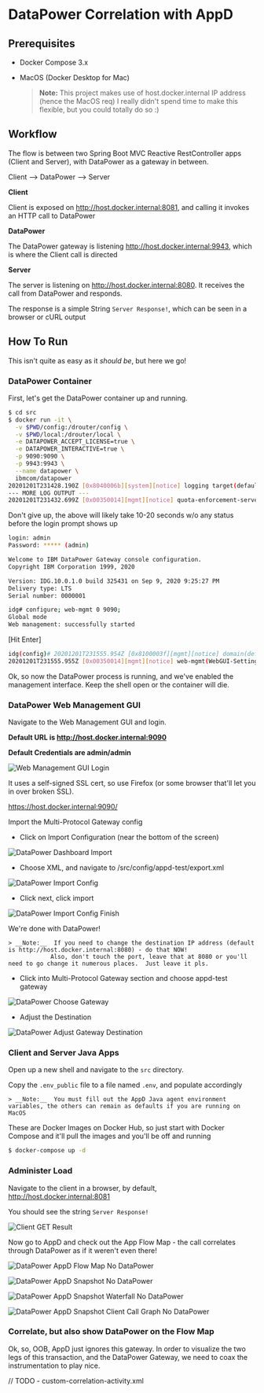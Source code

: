 # DataPower Correlation with AppD

## Prerequisites
- Docker Compose 3.x
- MacOS (Docker Desktop for Mac)

	> __Note:__  This project makes use of host.docker.internal IP address (hence the MacOS req)
				I really didn't spend time to make this flexible, but you could totally do so :)

## Workflow

The flow is between two Spring Boot MVC Reactive RestController apps (Client and Server), with DataPower as a gateway in between.

Client --> DataPower --> Server

**Client**

Client is exposed on http://host.docker.internal:8081, and calling it invokes an HTTP call to DataPower

**DataPower**

The DataPower gateway is listening http://host.docker.internal:9943, which is where the Client call is directed

**Server**

The server is listening on http://host.docker.internal:8080. It receives the call from DataPower and responds.


The response is a simple String `Server Response!`, which can be seen in a browser or cURL output



## How To Run

This isn't quite as easy as it *should be*, but here we go!

### DataPower Container

First, let's get the DataPower container up and running.

```bash
$ cd src
$ docker run -it \
  -v $PWD/config:/drouter/config \
  -v $PWD/local:/drouter/local \
  -e DATAPOWER_ACCEPT_LICENSE=true \
  -e DATAPOWER_INTERACTIVE=true \
  -p 9090:9090 \
  -p 9943:9943 \
  --name datapower \
  ibmcom/datapower
20201201T231428.190Z [0x8040006b][system][notice] logging target(default-log): Logging started.
--- MORE LOG OUTPUT ---
20201201T231432.699Z [0x00350014][mgmt][notice] quota-enforcement-server(QuotaEnforcementServer): tid(831): Operational state up
```

Don't give up, the above will likely take 10-20 seconds w/o any status before the login prompt shows up

```bash
login: admin
Password: ***** (admin)

Welcome to IBM DataPower Gateway console configuration. 
Copyright IBM Corporation 1999, 2020 

Version: IDG.10.0.1.0 build 325431 on Sep 9, 2020 9:25:27 PM
Delivery type: LTS
Serial number: 0000001

idg# configure; web-mgmt 0 9090;
Global mode
Web management: successfully started
```

[Hit Enter]

```bash
idg(config)# 20201201T231555.954Z [0x8100003f][mgmt][notice] domain(default): tid(303): Domain configuration has been modified.
20201201T231555.955Z [0x00350014][mgmt][notice] web-mgmt(WebGUI-Settings): tid(303): Operational state up
```

Ok, so now the DataPower process is running, and we've enabled the management interface.  Keep the shell open or the container will die.


### DataPower Web Management GUI

Navigate to the Web Management GUI and login.  

**Default URL is http://host.docker.internal:9090**

**Default Credentials are admin/admin**

![Web Management GUI Login](/README_IMAGES/DataPower_Login.png)

It uses a self-signed SSL cert, so use Firefox (or some browser that'll let you in over broken SSL).

https://host.docker.internal:9090/

Import the Multi-Protocol Gateway config
- Click on Import Configuration (near the bottom of the screen)

![DataPower Dashboard Import](/README_IMAGES/DataPower_Dashboard_Import.png)

- Choose XML, and navigate to /src/config/appd-test/export.xml

![DataPower Import Config](/README_IMAGES/DataPower_Import_Config.png)

- Click next, click import

![DataPower Import Config Finish](/README_IMAGES/DataPower_Import_Config_Finish.png)

We're done with DataPower!

	> __Note:__  If you need to change the destination IP address (default is http://host.docker.internal:8080) - do that NOW!
				Also, don't touch the port, leave that at 8080 or you'll need to go change it numerous places.  Just leave it pls.

- Click into Multi-Protocol Gateway section and choose appd-test gateway

![DataPower Choose Gateway](/README_IMAGES/DataPower_Additional_Configs_Choose_Gateway.png)

- Adjust the Destination

![DataPower Adjust Gateway Destination](/README_IMAGES/DataPower_Additional_Configs_Change_Destination.png)

### Client and Server Java Apps

Open up a new shell and navigate to the `src` directory.

Copy the `.env_public` file to a file named `.env`, and populate accordingly

	> __Note:__  You must fill out the AppD Java agent environment variables, the others can remain as defaults if you are running on MacOS

These are Docker Images on Docker Hub, so just start with Docker Compose and it'll pull the images and you'll be off and running

```bash
$ docker-compose up -d
```

### Administer Load

Navigate to the client in a browser, by default, http://host.docker.internal:8081

You should see the string `Server Response!`

![Client GET Result](/README_IMAGES/Client_GET_Result.png)

Now go to AppD and check out the App Flow Map - the call correlates through DataPower as if it weren't even there!

![DataPower AppD Flow Map No DataPower](/README_IMAGES/DataPower_AppD_Flow_Map_No_DataPower.png)

![DataPower AppD Snapshot No DataPower](/README_IMAGES/DataPower_Snapshot_Flow_Map_No_DataPower.png)

![DataPower AppD Snapshot Waterfall No DataPower](/README_IMAGES/DataPower_Snapshot_Waterfall_No_DataPower.png)

![DataPower AppD Snapshot Client Call Graph No DataPower](/README_IMAGES/DataPower_Snapshot_Client_Call_Graph_No_DataPower.png)

### Correlate, but also show DataPower on the Flow Map

Ok, so, OOB, AppD just ignores this gateway.  In order to visualize the two legs of this transaction, and the DataPower Gateway, we need to coax
the instrumentation to play nice.

// TODO - custom-correlation-activity.xml



  